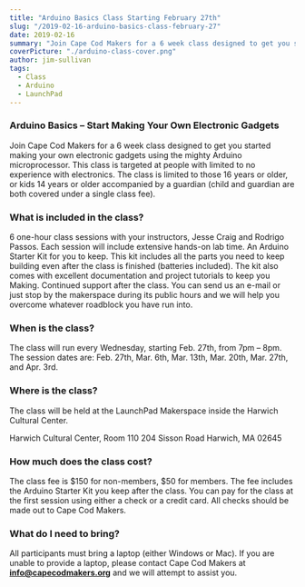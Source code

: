 ```yaml
---
title: "Arduino Basics Class Starting February 27th"
slug: "/2019-02-16-arduino-basics-class-february-27"
date: 2019-02-16
summary: "Join Cape Cod Makers for a 6 week class designed to get you started making your own electronic gadgets using the mighty Arduino microprocessor."
coverPicture: "./arduino-class-cover.png"
author: jim-sullivan
tags:
  - Class
  - Arduino
  - LaunchPad
---
```



### Arduino Basics – Start Making Your Own Electronic Gadgets

Join Cape Cod Makers for a 6 week class designed to get you started making your own electronic gadgets using the mighty Arduino microprocessor. This class is targeted at people with limited to no experience with electronics. The class is limited to those 16 years or older, or kids 14 years or older accompanied by a guardian (child and guardian are both covered under a single class fee).

### What is included in the class?

6 one-hour class sessions with your instructors, Jesse Craig and Rodrigo Passos. Each session will include extensive hands-on lab time.
An Arduino Starter Kit for you to keep. This kit includes all the parts you need to keep building even after the class is finished (batteries included). The kit also comes with excellent documentation and project tutorials to keep you Making.
Continued support after the class. You can send us an e-mail or just stop by the makerspace during its public hours and we will help you overcome whatever roadblock you have run into.

### When is the class?

The class will run every Wednesday, starting Feb. 27th, from 7pm – 8pm. The session dates are: Feb. 27th, Mar. 6th, Mar. 13th, Mar. 20th, Mar. 27th, and Apr. 3rd.

### Where is the class?

The class will be held at the LaunchPad Makerspace inside the Harwich Cultural Center.

Harwich Cultural Center, Room 110
204 Sisson Road
Harwich, MA 02645

### How much does the class cost?

The class fee is $150 for non-members, $50 for members. The fee includes the Arduino Starter Kit you keep after the class. You can pay for the class at the first session using either a check or a credit card. All checks should be made out to Cape Cod Makers.

### What do I need to bring?

All participants must bring a laptop (either Windows or Mac). If you are unable to provide a laptop, please contact Cape Cod Makers at **info@capecodmakers.org** and we will attempt to assist you.

